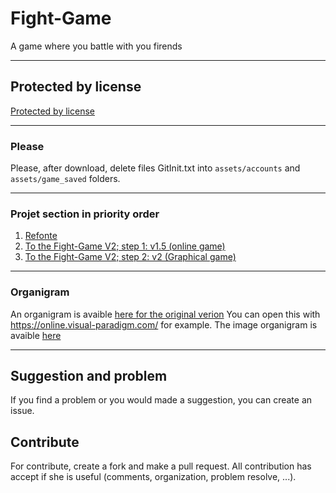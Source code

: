 # Fight-Game
A game where you battle with you firends

---
## Protected by license
[Protected by license](https://github.com/QuentinBubu/Fight-Game/blob/master/LICENSE.md)

---
### Please
Please, after download, delete files GitInit.txt into `assets/accounts` and `assets/game_saved` folders.

---
### Projet section in priority order
1. [Refonte](https://github.com/QuentinBubu/Fight-Game/projects/1)
2. [To the Fight-Game V2; step 1: v1.5 (online game)](https://github.com/QuentinBubu/Fight-Game/projects/2#column-11085300)
3. [To the Fight-Game V2; step 2: v2 (Graphical game)](https://github.com/QuentinBubu/Fight-Game/projects/2#column-11085316)

---
### Organigram
An organigram is avaible [here for the original verion](https://github.com/QuentinBubu/Fight-Game/blob/master/organigram/Fight-Game-organigram.vpd)
You can open this with https://online.visual-paradigm.com/ for example.
The image organigram is avaible [here](https://github.com/QuentinBubu/Fight-Game/blob/master/organigram/Fight-Game-organigram.png)

---
## Suggestion and problem
If you find a problem or you would made a suggestion, you can create an issue.

## Contribute
For contribute, create a fork and make a pull request.
All contribution has accept if she is useful (comments, organization, problem resolve, ...).
